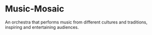 # Music-Mosaic
An orchestra that performs music from different cultures and traditions, inspiring and entertaining audiences.
